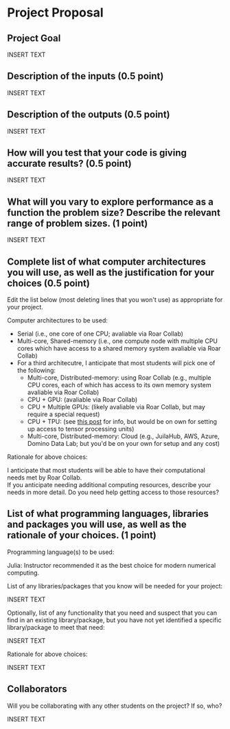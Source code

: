 # Project Proposal

## Project Goal

INSERT TEXT

## Description of the inputs (0.5 point)

INSERT TEXT

## Description of the outputs (0.5 point)

INSERT TEXT

## How will you test that your code is giving accurate results? (0.5 point)

INSERT TEXT

## What will you vary to explore performance as a function the problem size?  Describe the relevant range of problem sizes. (1 point)

INSERT TEXT

## Complete list of what computer architectures you will use, as well as the justification for your choices (0.5 point)

Edit the list below (most deleting lines that you won't use) as appropriate for your project.

Computer architectures to be used:
- Serial (i.e., one core of one CPU; avaliable via Roar Collab)
- Multi-core, Shared-memory (i.e., one compute node with multiple CPU cores which have access to a shared memory system avaliable via Roar Collab)
- For a third architecutre, I anticipate that most students will pick one of the following:
  + Multi-core, Distributed-memory: using Roar Collab (e.g., multiple CPU cores, each of which has access to its own memory system avaliable via Roar Collab)
  + CPU + GPU: (avaliable via Roar Collab)
  + CPU + Multiple GPUs: (likely avaliable via Roar Collab, but may require a special request)
  + CPU + TPU: (see [this post](https://gweb-cloudblog-publish.appspot.com/products/ai-machine-learning/now-you-can-train-ml-models-faster-and-lower-cost-cloud-tpu-pods/amp/) for info, but would be on own for setting up access to tensor processing units)
  + Multi-core, Distributed-memory: Cloud (e.g., JuilaHub, AWS, Azure, Domino Data Lab; but you'd be on your own for setup and any cost)

Rationale for above choices:

I anticipate that most students will be able to have their computational needs met by Roar Collab.  
If you anticipate needing additional computing resources, describe your needs in more detail. 
Do you need help getting access to those resources?

## List of what programming languages, libraries and packages you will use, as well as the rationale of your choices.  (1 point)

Programming language(s) to be used:

Julia:  Instructor recommended it as the best choice for modern numerical computing. 

List of any libraries/packages that you know will be needed for your project:  

INSERT TEXT

Optionally, list of any functionality that you need and suspect that you can find in an existing library/package, but you have not yet identified a specific library/package to meet that need:

INSERT TEXT

Rationale for above choices:

INSERT TEXT

## Collaborators 
Will you be collaborating with any other students on the project?  If so, who?  

INSERT TEXT


